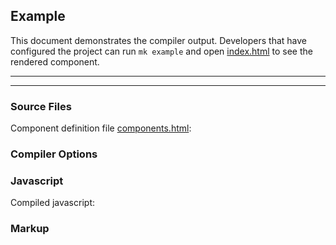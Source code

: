 ## Example

This document demonstrates the compiler output. Developers that have configured the project can run `mk example` and open [index.html](/doc/example/index.html) to see the rendered component.

***
<!-- @toc -->
***

### Source Files

Component definition file [components.html](/doc/example/components.html):

<? @source {html} components.html ?>

### Compiler Options

<? @source {javascript} options.js ?>

<? @exec mkdir -p doc/example/build && node doc/example/example.js ?>

### Javascript

Compiled javascript:

<? @source {javascript} build/components.js ?>

### Markup

<? @source {html} index.html ?>

<? @include ../readme/links.md ?>


